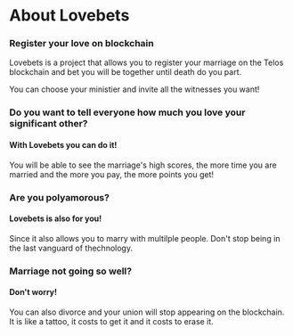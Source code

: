 # About Lovebets

### Register your love on blockchain
Lovebets is a project that allows you to register your marriage on the Telos blockchain and bet you will be together until death do you part.

You can choose your ministier and invite all the witnesses you want!

### Do you want to tell everyone how much you love your significant other?
#### With Lovebets you can do it!
You will be able to see the marriage's high scores, the more time you are married and the more you pay, the more points you get!

### Are you polyamorous? 
#### Lovebets is also for you!
Since it also allows you to marry with multilple people.
Don't stop being in the last vanguard of thechnology.

### Marriage not going so well? 
#### Don't worry!
You can also divorce and your union will stop appearing on the blockchain. It is like a tattoo, it costs to get it and it costs to erase it.


